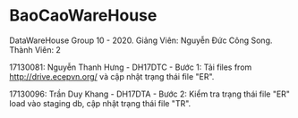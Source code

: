 # BaoCaoWareHouse
DataWareHouse Group 10 - 2020. Giảng Viên: Nguyễn Đức Công Song. Thành Viên: 2

17130081: Nguyễn Thanh Hưng - DH17DTC - Bước 1: Tải files from http://drive.ecepvn.org/ và cập nhật trạng thái file "ER".

17130096: Trần Duy Khang - DH17DTA - Bước 2: Kiểm tra trạng thái file "ER" load vào staging db, cập nhật trạng thái file "TR".
